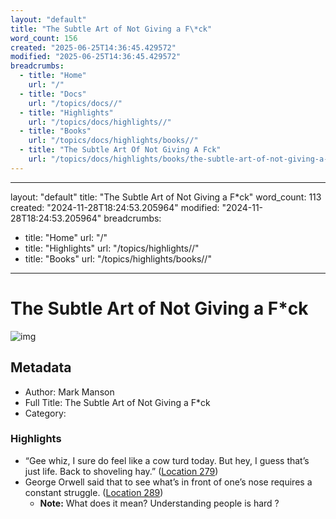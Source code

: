 ```yaml
---
layout: "default"
title: "The Subtle Art of Not Giving a F\*ck"
word_count: 156
created: "2025-06-25T14:36:45.429572"
modified: "2025-06-25T14:36:45.429572"
breadcrumbs:
  - title: "Home"
    url: "/"
  - title: "Docs"
    url: "/topics/docs//"
  - title: "Highlights"
    url: "/topics/docs/highlights//"
  - title: "Books"
    url: "/topics/docs/highlights/books//"
  - title: "The Subtle Art Of Not Giving A Fck"
    url: "/topics/docs/highlights/books/the-subtle-art-of-not-giving-a-fck//"
---
```

---
layout: "default"
title: "The Subtle Art of Not Giving a F\*ck"
word_count: 113
created: "2024-11-28T18:24:53.205964"
modified: "2024-11-28T18:24:53.205964"
breadcrumbs:
  - title: "Home"
    url: "/"
  - title: "Highlights"
    url: "/topics/highlights//"
  - title: "Books"
    url: "/topics/highlights/books//"
---
# The Subtle Art of Not Giving a F\*ck

![img](https://images-na.ssl-images-amazon.com/images/I/51mN3bY0JjL._SL200_.jpg)

## Metadata

- Author: Mark Manson
- Full Title: The Subtle Art of Not Giving a F\*ck
- Category: 

### Highlights

- “Gee whiz, I sure do feel like a cow turd today. But hey, I guess that’s just life. Back to shoveling hay.” ([Location 279](https://readwise.io/to_kindle?action=open&asin=B019MMUA8S&location=279))
- George Orwell said that to see what’s in front of one’s nose requires a constant struggle. ([Location 289](https://readwise.io/to_kindle?action=open&asin=B019MMUA8S&location=289))
  - **Note:** What does it mean? Understanding people is hard ?

